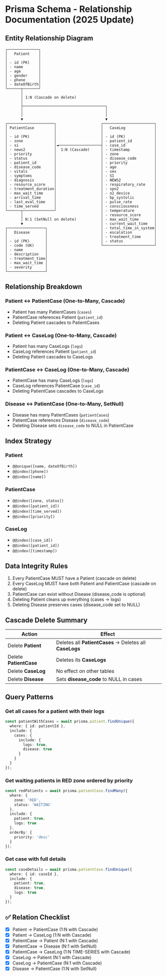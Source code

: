 # Prisma Schema - Relationship Documentation (2025 Update)

## Entity Relationship Diagram

```
┌──────────────┐
│   Patient    │
│              │
│ - id (PK)    │
│ - name       │
│ - age        │
│ - gender     │
│ - phone      │
│ - dateOfBirth│
└──────┬───────┘
       │
       │ 1:N (Cascade on delete)
       │
       ├─────────────────────────────────────┐
       │                                     │
       │                                     │
       ▼                                     ▼
┌─────────────────────┐                    ┌───────────────────────┐
│ PatientCase         │                    │   CaseLog             │
│                     │                    │                       │
│ - id (PK)           │                    │ - id (PK)             │
│ - zone              │                    │ - patient_id          │
│ - si                │◄───────────────────┤ - case_id             │
│ - news2             │  1:N (Cascade)     │ - timestamp           │
│ - priority          │                    │ - zone                │
│ - status            │                    │ - disease_code        │
│ - patient_id        │                    │ - priority            │
│ - disease_code      │                    │ - age                 │
│ - vitals            │                    │ - sex                 │
│ - symptoms          │                    │ - SI                  │
│ - diagnosis         │                    │ - NEWS2               │
│ - resource_score    │                    │ - respiratory_rate    │
│ - treatment_duration│                    │ - spo2                │
│ - max_wait_time     │                    │ - o2_device           │
│ - arrival_time      │                    │ - bp_systolic         │
│ - last_eval_time    │                    │ - pulse_rate          │
│ - time_served       │                    │ - consciousness       │
└──────┬──────────────┘                    │ - temperature         │
       │                                   │ - resource_score      │
       │ N:1 (SetNull on delete)           │ - max_wait_time       │
       ▼                                   │ - current_wait_time   │
┌─────────────────┐                        │ - total_time_in_system│
│   Disease       │                        │ - escalation          │
│                 │                        │ - treatment_time      │
│ - id (PK)       │                        │ - status              │
│ - code (UK)     │                        └───────────────────────┘
│ - name          │
│ - description   │
│ - treatment_time│
│ - max_wait_time │
│ - severity      │
└─────────────────┘
```

## Relationship Breakdown

### Patient ↔ PatientCase (One-to-Many, Cascade)
- Patient has many PatientCases (`cases`)
- PatientCase references Patient (`patient_id`)
- Deleting Patient cascades to PatientCases

### Patient ↔ CaseLog (One-to-Many, Cascade)
- Patient has many CaseLogs (`logs`)
- CaseLog references Patient (`patient_id`)
- Deleting Patient cascades to CaseLogs

### PatientCase ↔ CaseLog (One-to-Many, Cascade)
- PatientCase has many CaseLogs (`logs`)
- CaseLog references PatientCase (`case_id`)
- Deleting PatientCase cascades to CaseLogs

### Disease ↔ PatientCase (One-to-Many, SetNull)
- Disease has many PatientCases (`patientCases`)
- PatientCase references Disease (`disease_code`)
- Deleting Disease sets `disease_code` to NULL in PatientCase

## Index Strategy

### Patient
- `@@unique([name, dateOfBirth])`
- `@@index([phone])`
- `@@index([name])`

### PatientCase
- `@@index([zone, status])`
- `@@index([patient_id])`
- `@@index([time_served])`
- `@@index([priority])`

### CaseLog
- `@@index([case_id])`
- `@@index([patient_id])`
- `@@index([timestamp])`

## Data Integrity Rules

1. Every PatientCase MUST have a Patient (cascade on delete)
2. Every CaseLog MUST have both Patient and PatientCase (cascade on delete)
3. PatientCase can exist without Disease (disease_code is optional)
4. Deleting Patient cleans up everything (cases → logs)
5. Deleting Disease preserves cases (disease_code set to NULL)

## Cascade Delete Summary

| Action | Effect |
|--------|--------|
| Delete **Patient** | Deletes all **PatientCases** → Deletes all **CaseLogs** |
| Delete **PatientCase** | Deletes its **CaseLogs** |
| Delete **CaseLog** | No effect on other tables |
| Delete **Disease** | Sets **disease_code** to NULL in cases |

## Query Patterns

### Get all cases for a patient with their logs
```typescript
const patientWithCases = await prisma.patient.findUnique({
  where: { id: patientId },
  include: {
    cases: {
      include: {
        logs: true,
        disease: true
      }
    }
  }
});
```

### Get waiting patients in RED zone ordered by priority
```typescript
const redPatients = await prisma.patientCase.findMany({
  where: {
    zone: 'RED',
    status: 'WAITING'
  },
  include: {
    patient: true,
    logs: true
  },
  orderBy: {
    priority: 'desc'
  }
});
```

### Get case with full details
```typescript
const caseDetails = await prisma.patientCase.findUnique({
  where: { id: caseId },
  include: {
    patient: true,
    disease: true,
    logs: true
  }
});
```

## ✅ Relation Checklist

- [x] Patient → PatientCase (1:N with Cascade)
- [x] Patient → CaseLog (1:N with Cascade)
- [x] PatientCase → Patient (N:1 with Cascade)
- [x] PatientCase → Disease (N:1 with SetNull)
- [x] PatientCase → CaseLog (1:N TIME-SERIES with Cascade)
- [x] CaseLog → Patient (N:1 with Cascade)
- [x] CaseLog → PatientCase (N:1 with Cascade)
- [x] Disease → PatientCase (1:N with SetNull)
